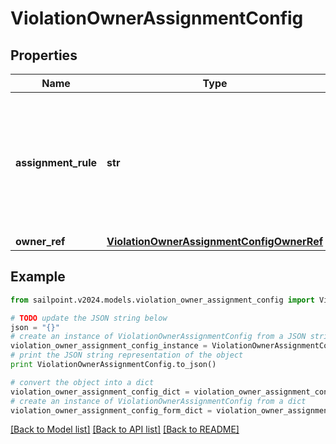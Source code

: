# ViolationOwnerAssignmentConfig


## Properties

Name | Type | Description | Notes
------------ | ------------- | ------------- | -------------
**assignment_rule** | **str** | Details about the violations owner. MANAGER - identity&#39;s manager STATIC - Governance Group or Identity | [optional] 
**owner_ref** | [**ViolationOwnerAssignmentConfigOwnerRef**](ViolationOwnerAssignmentConfigOwnerRef.md) |  | [optional] 

## Example

```python
from sailpoint.v2024.models.violation_owner_assignment_config import ViolationOwnerAssignmentConfig

# TODO update the JSON string below
json = "{}"
# create an instance of ViolationOwnerAssignmentConfig from a JSON string
violation_owner_assignment_config_instance = ViolationOwnerAssignmentConfig.from_json(json)
# print the JSON string representation of the object
print ViolationOwnerAssignmentConfig.to_json()

# convert the object into a dict
violation_owner_assignment_config_dict = violation_owner_assignment_config_instance.to_dict()
# create an instance of ViolationOwnerAssignmentConfig from a dict
violation_owner_assignment_config_form_dict = violation_owner_assignment_config.from_dict(violation_owner_assignment_config_dict)
```
[[Back to Model list]](../README.md#documentation-for-models) [[Back to API list]](../README.md#documentation-for-api-endpoints) [[Back to README]](../README.md)


